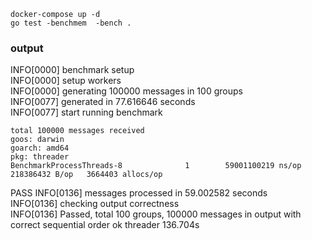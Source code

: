     
    docker-compose up -d
    go test -benchmem  -bench .

### output
INFO[0000] benchmark setup                              
INFO[0000] setup workers                                
INFO[0000] generating 100000 messages in 100 groups     
INFO[0077] generated in 77.616646 seconds               
INFO[0077] start running benchmark    
                  
    total 100000 messages received
    goos: darwin
    goarch: amd64
    pkg: threader
    BenchmarkProcessThreads-8              1        59001100219 ns/op       218386432 B/op   3664403 allocs/op
PASS
INFO[0136] messages processed in 59.002582 seconds      
INFO[0136] checking output correctness                  
INFO[0136] Passed, total 100 groups, 100000 messages in output with correct sequential order 
ok      threader        136.704s

